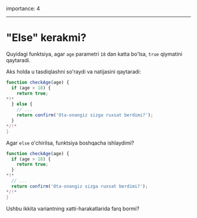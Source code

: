 importance: 4

---

# "Else" kerakmi?

Quyidagi funktsiya, agar `age` parametri `18` dan katta bo'lsa, `true` qiymatini qaytaradi.

Aks holda u tasdiqlashni so'raydi va natijasini qaytaradi:

```js
function checkAge(age) {
  if (age > 18) {
    return true;
*!*
  } else {
    // ...
    return confirm('Ota-onangiz sizga ruxsat berdimi?');
  }
*/!*
}
```

Agar `else` o'chirilsa, funktsiya boshqacha ishlaydimi?

```js
function checkAge(age) {
  if (age > 18) {
    return true;
  }
*!*
  // ...
  return confirm('Ota-onangiz sizga ruxsat berdimi?');
*/!*
}
```

Ushbu ikkita variantning xatti-harakatlarida farq bormi?
